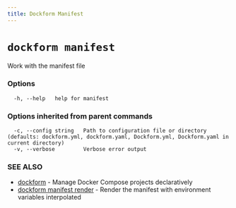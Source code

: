 ```yaml
---
title: Dockform Manifest
---
```


# `dockform manifest`

Work with the manifest file

### Options

```
  -h, --help   help for manifest
```

### Options inherited from parent commands

```
  -c, --config string   Path to configuration file or directory (defaults: dockform.yml, dockform.yaml, Dockform.yml, Dockform.yaml in current directory)
  -v, --verbose         Verbose error output
```

### SEE ALSO

* [dockform](/cli/dockform)	 - Manage Docker Compose projects declaratively
* [dockform manifest render](/cli/dockform_manifest_render)	 - Render the manifest with environment variables interpolated

